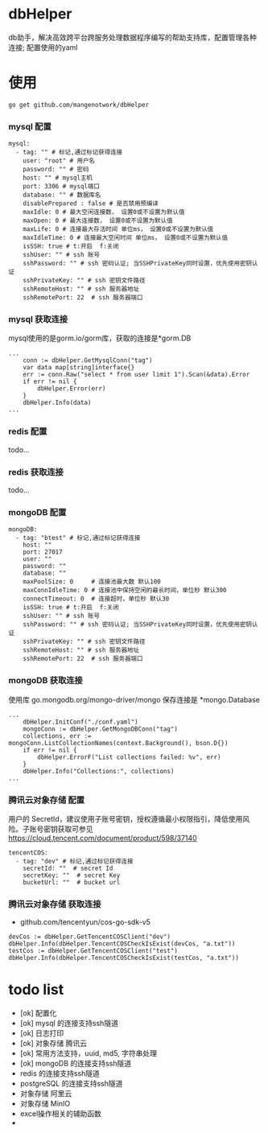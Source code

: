 # dbHelper
db助手，解决高效跨平台跨服务处理数据程序编写的帮助支持库，配置管理各种连接;
配置使用的yaml

# 使用

```azure
go get github.com/mangenotwork/dbHelper
```

### mysql 配置
```azure
mysql:
  - tag: "" # 标记,通过标记获得连接
    user: "root" # 用户名
    password: "" # 密码
    host: "" # mysql主机
    port: 3306 # mysql端口
    database: "" # 数据库名
    disablePrepared : false # 是否禁用预编译
    maxIdle: 0 # 最大空闲连接数， 设置0或不设置为默认值
    maxOpen: 0 # 最大连接数， 设置0或不设置为默认值
    maxLife: 0 # 连接最大存活时间 单位ms， 设置0或不设置为默认值
    maxIdleTime: 0 # 连接最大空闲时间 单位ms， 设置0或不设置为默认值
    isSSH: true # t:开启  f:关闭
    sshUser: "" # ssh 账号
    sshPassword: "" # ssh 密码认证; 当SSHPrivateKey同时设置，优先使用密钥认证
    sshPrivateKey: "" # ssh 密钥文件路径
    sshRemoteHost: "" # ssh 服务器地址
    sshRemotePort: 22  # ssh 服务器端口
```

### mysql 获取连接

mysql使用的是gorm.io/gorm库，获取的连接是*gorm.DB

```azure
...
	conn := dbHelper.GetMysqlConn("tag")
	var data map[string]interface{}
	err := conn.Raw("select * from user limit 1").Scan(&data).Error
	if err != nil {
		dbHelper.Error(err)
	}
	dbHelper.Info(data)
...
```

### redis 配置

todo...

### redis 获取连接

todo...

### mongoDB 配置

```azure
mongoDB:
  - tag: "btest" # 标记,通过标记获得连接
    host: ""
    port: 27017
    user: ""
    password: ""
    database: ""
    maxPoolSize: 0     # 连接池最大数 默认100
    maxConnIdleTime: 0 # 连接池中保持空闲的最长时间，单位秒 默认300
    connectTimeout: 0  # 连接超时，单位秒 默认30
    isSSH: true # t:开启  f:关闭
    sshUser: "" # ssh 账号
    sshPassword: "" # ssh 密码认证; 当SSHPrivateKey同时设置，优先使用密钥认证
    sshPrivateKey: "" # ssh 密钥文件路径
    sshRemoteHost: "" # ssh 服务器地址
    sshRemotePort: 22  # ssh 服务器端口
```

### mongoDB 获取连接

使用库 go.mongodb.org/mongo-driver/mongo 保存连接是 *mongo.Database

```azure
...
    dbHelper.InitConf("./conf.yaml")
	mongoConn := dbHelper.GetMongoDBConn("tag")
	collections, err := mongoConn.ListCollectionNames(context.Background(), bson.D{})
	if err != nil {
		dbHelper.ErrorF("List collections failed: %v", err)
	}
	dbHelper.Info("Collections:", collections)
...
```

### 腾讯云对象存储 配置
用户的 SecretId，建议使用子账号密钥，授权遵循最小权限指引，降低使用风险。子账号密钥获取可参见 https://cloud.tencent.com/document/product/598/37140
```azure
tencentCOS:
  - tag: "dev" # 标记,通过标记获得连接
    secretId: ""  # secret Id
    secretKey: ""  # secret Key
    bucketUrl: ""  # bucket url
```

### 腾讯云对象存储 获取连接
- github.com/tencentyun/cos-go-sdk-v5
```azure
devCos := dbHelper.GetTencentCOSClient("dev")
dbHelper.Info(dbHelper.TencentCOSCheckIsExist(devCos, "a.txt"))
testCos := dbHelper.GetTencentCOSClient("test")
dbHelper.Info(dbHelper.TencentCOSCheckIsExist(testCos, "a.txt"))
```

# todo list
- [ok] 配置化   
- [ok] mysql 的连接支持ssh隧道
- [ok] 日志打印
- [ok] 对象存储 腾讯云
- [ok] 常用方法支持，uuid, md5, 字符串处理
- [ok] mongoDB 的连接支持ssh隧道
- redis 的连接支持ssh隧道
- postgreSQL 的连接支持ssh隧道
- 对象存储 阿里云
- 对象存储 MinIO
- excel操作相关的辅助函数
- 